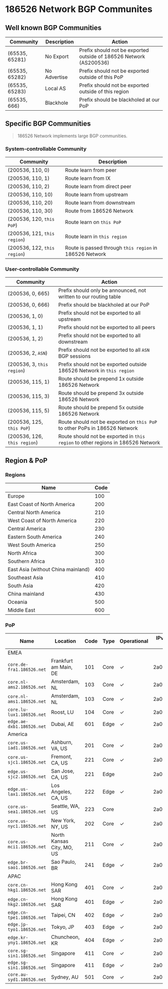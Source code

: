 # 186526 Network BGP Communites

## Well known BGP Communities

| Community      | Description  | Action                                                             |
| -------------- | ------------ | ------------------------------------------------------------------ |
| (65535, 65281) | No Export    | Prefix should not be exported outside of 186526 Network (AS200536) |
| (65535, 65282) | No Advertise | Prefix should not be exported outside of this PoP                  |
| (65535, 65283) | Local AS     | Prefix should not be exported outside of this region               |
| (65535, 666)   | Blackhole    | Prefix should be blackholed at our PoP                             |

## Specific BGP Communities

> 186526 Network implements large BGP communities.

### System-controllable Community

| Community                    | Description                                             |
| ---------------------------- | ------------------------------------------------------- |
| (200536, 110, 0)             | Route learn from peer                                   |
| (200536, 110, 1)             | Route learn from IX                                     |
| (200536, 110, 2)             | Route learn from direct peer                            |
| (200536, 110, 10)            | Route learn from upstream                               |
| (200536, 110, 20)            | Route learn from downstream                             |
| (200536, 110, 30)            | Route from 186526 Network                               |
| (200536, 120, `this PoP`)    | Route learn on `this PoP`                               |
| (200536, 121, `this region`) | Route learn in `this region`                            |
| (200536, 122, `this region`) | Route is passed through `this region` in 186526 Network |

### User-controllable Community

| Community                    | Action                                                                           |
| ---------------------------- | -------------------------------------------------------------------------------- |
| (200536, 0, 665)             | Prefix should only be announced, not written to our routing table                |
| (200536, 0, 666)             | Prefix should be blackholed at our PoP                                           |
| (200536, 1, 0)               | Prefix should not be exported to all upstream                                    |
| (200536, 1, 1)               | Prefix should not be exported to all peers                                       |
| (200536, 1, 2)               | Prefix should not be exported to all downstream                                  |
| (200536, 2, `ASN`)           | Prefix should not be exported to all `ASN` BGP sessions                          |
| (200536, 3, `this region`)   | Prefix should not be exported outside 186526 Network in `this region`            |
| (200536, 115, 1)             | Route should be prepend 1x outside 186526 Network                                |
| (200536, 115, 3)             | Route should be prepend 3x outside 186526 Network                                |
| (200536, 115, 5)             | Route should be prepend 5x outside 186526 Network                                |
| (200536, 125, `this PoP`)    | Route should not be exported on `this PoP` to other PoPs in 186526 Network       |
| (200536, 126, `this region`) | Route should not be exported in `this region` to other regions in 186526 Network |

## Region & PoP

### Regions

| Name                               | Code |
| ---------------------------------- | ---- |
| Europe                             | 100  |
| East Coast of North America        | 200  |
| Central North America              | 210  |
| West Coast of North America        | 220  |
| Central America                    | 230  |
| Eastern South America              | 240  |
| West South America                 | 250  |
| North Africa                       | 300  |
| Southern Africa                    | 310  |
| East Asia (without China mainland) | 400  |
| Southeast Asia                     | 410  |
| South Asia                         | 420  |
| China mainland                     | 430  |
| Oceania                            | 500  |
| Middle East                        | 600  |

### PoP

| Name                      | Location                  | Code | Type | Operational | IPv6 Address for Test |
| ------------------------- | ------------------------- | ---- | ---- | ----------- | --------------------- |
| EMEA                      |
| `core.de-fra1.186526.net` | Frankfurt am Main, DE     | 101  | Core | ✓           | 2a06:a005:28f1::1     |
| `core.nl-ams2.186526.net` | Amsterdam, NL             | 103  | Core | ✓           | 2a06:a005:28f3::2     |
| `core.nl-ams1.186526.net` | Amsterdam, NL             | 103  | Core | ✓           | 2a06:a005:28f3::1     |
| `core.lu-lux1.186526.net` | Roost, LU                 | 104  | Core | ✓           | 2a06:a005:28f4::1     |
| `edge.ae-dxb1.186526.net` | Dubai, AE                 | 601  | Edge | ✓           | 2a0a:6040:a901::1     |
| America                   |
| `core.us-iad1.186526.net` | Ashburn, VA, US           | 201  | Core | ✓           | 2a06:a005:2921::1     |
| `core.us-sjc1.186526.net` | Fremont, CA, US           | 221  | Core | ✓           | 2a06:a005:2922::1     |
| `edge.us-sjc2.186526.net` | San Jose, CA, US          | 221  | Edge |             | 2a06:a005:2922::2     |
| `edge.us-lax1.186526.net` | Los Angeles, CA, US       | 222  | Edge | ✓           | 2a06:a005:2923::1     |
| `core.us-sea1.186526.net` | Seattle, WA, US           | 223  | Core |             | 2a06:a005:2924::1     |
| `core.us-nyc1.186526.net` | New York, NY, US          | 202  | Core | ✓           | 2a06:a005:2925::1     |
| `core.us-mci1.186526.net` | North Kansas City, MO, US | 211  | Core | ✓           | 2a06:a005:2926::1     |
| `edge.br-sao1.186526.net` | Sao Paulo, BR             | 241  | Edge | ✓           | 2a06:a005:2960::1     |
| APAC                      |
| `core.cn-hkg1.186526.net` | Hong Kong SAR             | 401  | Core | ✓           | 2a06:a005:1700::1     |
| `edge.cn-hkg2.186526.net` | Hong Kong SAR             | 401  | Edge | ✓           | 2a06:a005:1708::1     |
| `edge.cn-tpe1.186526.net` | Taipei, CN                | 402  | Edge | ✓           | 2a06:a005:2950::1     |
| `edge.jp-tyo1.186526.net` | Tokyo, JP                 | 403  | Edge | ✓           | 2a06:a005:2940::1     |
| `edge.kr-yny1.186526.net` | Chuncheon, KR             | 404  | Edge | ✓           | 2a06:a005:29d1::1     |
| `core.sg-sin1.186526.net` | Singapore                 | 411  | Core | ✓           | 2a06:a005:2930::1     |
| `edge.sg-sin1.186526.net` | Singapore                 | 411  | Edge | ✓           | 2a06:a005:2930::2     |
| `core.au-syd1.186526.net` | Sydney, AU                | 501  | Core | ✓           | 2a06:a005:f80::1      |

<!-- | China Mainland            |
| `core.cn-pek1.186526.net` | Beijing, CN               | 431  | Core |             | 2a06:a005:2910::1     |
| `edge.cn-sjw1.186526.net` | Shijiazhuang, CN          | 431  | Edge |             | 2a06:a005:2910:1::1   |
| `edge.cn-ctu1.186526.net` | Chengdu, CN               | 432  | Edge |             | 2a06:a005:2911::1     |
| `core.cn-can1.186526.net` | Guangzhou, CN             | 433  | Core | ✓           | 2a06:a005:2912::1     |
| `core.cn-wuh1.186526.net` | Wuhan, CN                 | 434  | Core | ✓           | 2a06:a005:2913::1     |
| `edge.cn-csx1.186526.net` | Changsha, CN              | 435  | Edge | ✓           | 2a06:a005:2914::1     |
| `edge.cn-tao1.186526.net` | Qingdao, CN               | 438  | Edge | ✓           | 2a06:a005:2915::1     |
| `edge.cn-cgo1.186526.net` | Zhengzhou, CN             | 437  | Edge | ✓           | 2a06:a005:2916::1     |
| `edge.cn-wuh2.186526.net` | Wuhan, CN                 | 434  | Edge | ✓           | 2a06:a005:2917::1     |
| `core.cn-csx2.186526.net` | Changsha, CN              | 435  | Core |             | 2a06:a005:2918::1     | -->
